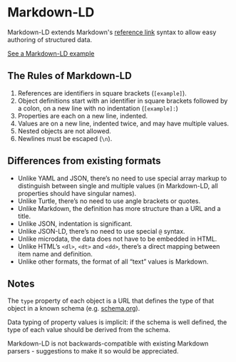 # Markdown-LD

Markdown-LD extends Markdown's [reference link](http://spec.commonmark.org/0.18/#reference-link) syntax to allow easy authoring of structured data.

[See a Markdown-LD example](https://raw.githubusercontent.com/hubgit/markdown-ld/master/example.md)

## The Rules of Markdown-LD

1. References are identifiers in square brackets (`[example]`).
1. Object definitions start with an identifier in square brackets followed by a colon, on a new line with no indentation (`[example]:`)
1. Properties are each on a new line, indented.
1. Values are on a new line, indented twice, and may have multiple values.
1. Nested objects are not allowed.
1. Newlines must be escaped (`\n`).

## Differences from existing formats

* Unlike YAML and JSON, there’s no need to use special array markup to distinguish between single and multiple values (in Markdown-LD, all properties should have singular names).
* Unlike Turtle, there’s no need to use angle brackets or quotes.
* Unlike Markdown, the definition has more structure than a URL and a title.
* Unlike JSON, indentation is significant.
* Unlike JSON-LD, there’s no need to use special `@` syntax.
* Unlike microdata, the data does not have to be embedded in HTML.
* Unlike HTML’s `<dl>`, `<dt>` and `<dd>`, there’s a direct mapping between item name and definition.
* Unlike other formats, the format of all “text” values is Markdown.

## Notes

The `type` property of each object is a URL that defines the type of that object in a known schema (e.g. [schema.org](http://schema.org/)).

Data typing of property values is implicit: if the schema is well defined, the type of each value should be derived from the schema.

Markdown-LD is not backwards-compatible with existing Markdown parsers - suggestions to make it so would be appreciated.
